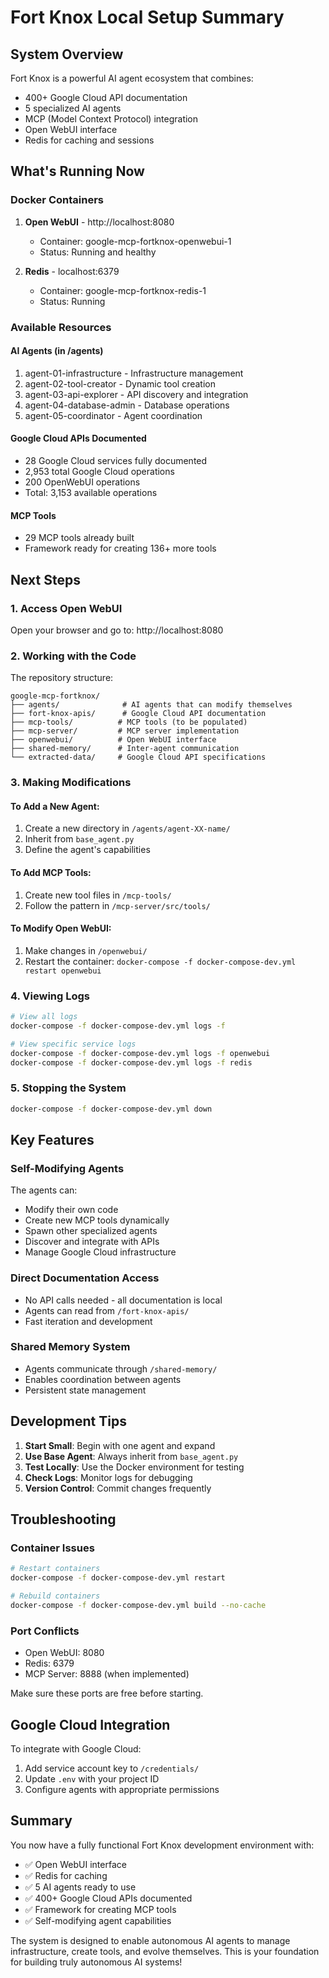 # Fort Knox Local Setup Summary

## System Overview
Fort Knox is a powerful AI agent ecosystem that combines:
- 400+ Google Cloud API documentation
- 5 specialized AI agents
- MCP (Model Context Protocol) integration
- Open WebUI interface
- Redis for caching and sessions

## What's Running Now

### Docker Containers
1. **Open WebUI** - http://localhost:8080
   - Container: google-mcp-fortknox-openwebui-1
   - Status: Running and healthy
   
2. **Redis** - localhost:6379
   - Container: google-mcp-fortknox-redis-1
   - Status: Running

### Available Resources

#### AI Agents (in /agents)
1. agent-01-infrastructure - Infrastructure management
2. agent-02-tool-creator - Dynamic tool creation
3. agent-03-api-explorer - API discovery and integration
4. agent-04-database-admin - Database operations
5. agent-05-coordinator - Agent coordination

#### Google Cloud APIs Documented
- 28 Google Cloud services fully documented
- 2,953 total Google Cloud operations
- 200 OpenWebUI operations
- Total: 3,153 available operations

#### MCP Tools
- 29 MCP tools already built
- Framework ready for creating 136+ more tools

## Next Steps

### 1. Access Open WebUI
Open your browser and go to: http://localhost:8080

### 2. Working with the Code
The repository structure:
```
google-mcp-fortknox/
├── agents/              # AI agents that can modify themselves
├── fort-knox-apis/      # Google Cloud API documentation
├── mcp-tools/          # MCP tools (to be populated)
├── mcp-server/         # MCP server implementation
├── openwebui/          # Open WebUI interface
├── shared-memory/      # Inter-agent communication
└── extracted-data/     # Google Cloud API specifications
```

### 3. Making Modifications

#### To Add a New Agent:
1. Create a new directory in `/agents/agent-XX-name/`
2. Inherit from `base_agent.py`
3. Define the agent's capabilities

#### To Add MCP Tools:
1. Create new tool files in `/mcp-tools/`
2. Follow the pattern in `/mcp-server/src/tools/`

#### To Modify Open WebUI:
1. Make changes in `/openwebui/`
2. Restart the container: `docker-compose -f docker-compose-dev.yml restart openwebui`

### 4. Viewing Logs
```bash
# View all logs
docker-compose -f docker-compose-dev.yml logs -f

# View specific service logs
docker-compose -f docker-compose-dev.yml logs -f openwebui
docker-compose -f docker-compose-dev.yml logs -f redis
```

### 5. Stopping the System
```bash
docker-compose -f docker-compose-dev.yml down
```

## Key Features

### Self-Modifying Agents
The agents can:
- Modify their own code
- Create new MCP tools dynamically
- Spawn other specialized agents
- Discover and integrate with APIs
- Manage Google Cloud infrastructure

### Direct Documentation Access
- No API calls needed - all documentation is local
- Agents can read from `/fort-knox-apis/`
- Fast iteration and development

### Shared Memory System
- Agents communicate through `/shared-memory/`
- Enables coordination between agents
- Persistent state management

## Development Tips

1. **Start Small**: Begin with one agent and expand
2. **Use Base Agent**: Always inherit from `base_agent.py`
3. **Test Locally**: Use the Docker environment for testing
4. **Check Logs**: Monitor logs for debugging
5. **Version Control**: Commit changes frequently

## Troubleshooting

### Container Issues
```bash
# Restart containers
docker-compose -f docker-compose-dev.yml restart

# Rebuild containers
docker-compose -f docker-compose-dev.yml build --no-cache
```

### Port Conflicts
- Open WebUI: 8080
- Redis: 6379
- MCP Server: 8888 (when implemented)

Make sure these ports are free before starting.

## Google Cloud Integration

To integrate with Google Cloud:
1. Add service account key to `/credentials/`
2. Update `.env` with your project ID
3. Configure agents with appropriate permissions

## Summary

You now have a fully functional Fort Knox development environment with:
- ✅ Open WebUI interface
- ✅ Redis for caching
- ✅ 5 AI agents ready to use
- ✅ 400+ Google Cloud APIs documented
- ✅ Framework for creating MCP tools
- ✅ Self-modifying agent capabilities

The system is designed to enable autonomous AI agents to manage infrastructure, create tools, and evolve themselves. This is your foundation for building truly autonomous AI systems!
